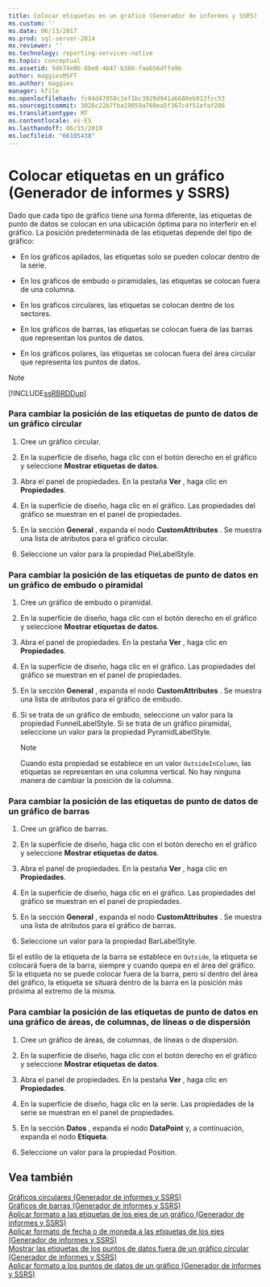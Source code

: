 ```yaml
---
title: Colocar etiquetas en un gráfico (Generador de informes y SSRS) | Microsoft Docs
ms.custom: ''
ms.date: 06/13/2017
ms.prod: sql-server-2014
ms.reviewer: ''
ms.technology: reporting-services-native
ms.topic: conceptual
ms.assetid: 5db74e0b-8be8-4b47-b386-faab56dffa9b
author: maggiesMSFT
ms.author: maggies
manager: kfile
ms.openlocfilehash: fc04d47058c1ef1bc3929d941a6680eb013fcc53
ms.sourcegitcommit: 3026c22b7fba19059a769ea5f367c4f51efaf286
ms.translationtype: MT
ms.contentlocale: es-ES
ms.lasthandoff: 06/15/2019
ms.locfileid: "66105438"
---
```

# <a name="position-labels-in-a-chart-report-builder-and-ssrs"></a>Colocar etiquetas en un gráfico (Generador de informes y SSRS)
  Dado que cada tipo de gráfico tiene una forma diferente, las etiquetas de punto de datos se colocan en una ubicación óptima para no interferir en el gráfico. La posición predeterminada de las etiquetas depende del tipo de gráfico:  
  
-   En los gráficos apilados, las etiquetas solo se pueden colocar dentro de la serie.  
  
-   En los gráficos de embudo o piramidales, las etiquetas se colocan fuera de una columna.  
  
-   En los gráficos circulares, las etiquetas se colocan dentro de los sectores.  
  
-   En los gráficos de barras, las etiquetas se colocan fuera de las barras que representan los puntos de datos.  
  
-   En los gráficos polares, las etiquetas se colocan fuera del área circular que representa los puntos de datos.  
  
> [!NOTE]  
>  [!INCLUDE[ssRBRDDup](../../includes/ssrbrddup-md.md)]  
  
### <a name="to-change-the-position-of-point-labels-in-a-pie-chart"></a>Para cambiar la posición de las etiquetas de punto de datos de un gráfico circular  
  
1.  Cree un gráfico circular.  
  
2.  En la superficie de diseño, haga clic con el botón derecho en el gráfico y seleccione **Mostrar etiquetas de datos**.  
  
3.  Abra el panel de propiedades. En la pestaña **Ver** , haga clic en **Propiedades**.  
  
4.  En la superficie de diseño, haga clic en el gráfico. Las propiedades del gráfico se muestran en el panel de propiedades.  
  
5.  En la sección **General** , expanda el nodo **CustomAttributes** . Se muestra una lista de atributos para el gráfico circular.  
  
6.  Seleccione un valor para la propiedad PieLabelStyle.  
  
### <a name="to-change-the-position-of-point-labels-in-a-funnel-or-pyramid-chart"></a>Para cambiar la posición de las etiquetas de punto de datos en un gráfico de embudo o piramidal  
  
1.  Cree un gráfico de embudo o piramidal.  
  
2.  En la superficie de diseño, haga clic con el botón derecho en el gráfico y seleccione **Mostrar etiquetas de datos**.  
  
3.  Abra el panel de propiedades. En la pestaña **Ver** , haga clic en **Propiedades**.  
  
4.  En la superficie de diseño, haga clic en el gráfico. Las propiedades del gráfico se muestran en el panel de propiedades.  
  
5.  En la sección **General** , expanda el nodo **CustomAttributes** . Se muestra una lista de atributos para el gráfico de embudo.  
  
6.  Si se trata de un gráfico de embudo, seleccione un valor para la propiedad FunnelLabelStyle. Si se trata de un gráfico piramidal, seleccione un valor para la propiedad PyramidLabelStyle.  
  
    > [!NOTE]  
    >  Cuando esta propiedad se establece en un valor `OutsideInColumn`, las etiquetas se representan en una columna vertical. No hay ninguna manera de cambiar la posición de la columna.  
  
### <a name="to-change-the-position-of-point-labels-in-a-bar-chart"></a>Para cambiar la posición de las etiquetas de punto de datos de un gráfico de barras  
  
1.  Cree un gráfico de barras.  
  
2.  En la superficie de diseño, haga clic con el botón derecho en el gráfico y seleccione **Mostrar etiquetas de datos**.  
  
3.  Abra el panel de propiedades. En la pestaña **Ver** , haga clic en **Propiedades**.  
  
4.  En la superficie de diseño, haga clic en el gráfico. Las propiedades del gráfico se muestran en el panel de propiedades.  
  
5.  En la sección **General** , expanda el nodo **CustomAttributes** . Se muestra una lista de atributos para el gráfico de barras.  
  
6.  Seleccione un valor para la propiedad BarLabelStyle.  
  
 Si el estilo de la etiqueta de la barra se establece en `Outside`, la etiqueta se colocará fuera de la barra, siempre y cuando quepa en el área del gráfico. Si la etiqueta no se puede colocar fuera de la barra, pero sí dentro del área del gráfico, la etiqueta se situará dentro de la barra en la posición más próxima al extremo de la misma.  
  
### <a name="to-change-the-position-of-point-labels-in-an-area-column-line-or-scatter-chart"></a>Para cambiar la posición de las etiquetas de punto de datos en una gráfico de áreas, de columnas, de líneas o de dispersión  
  
1.  Cree un gráfico de áreas, de columnas, de líneas o de dispersión.  
  
2.  En la superficie de diseño, haga clic con el botón derecho en el gráfico y seleccione **Mostrar etiquetas de datos**.  
  
3.  Abra el panel de propiedades. En la pestaña **Ver** , haga clic en **Propiedades**.  
  
4.  En la superficie de diseño, haga clic en la serie. Las propiedades de la serie se muestran en el panel de propiedades.  
  
5.  En la sección **Datos** , expanda el nodo **DataPoint** y, a continuación, expanda el nodo **Etiqueta**.  
  
6.  Seleccione un valor para la propiedad Position.  
  
## <a name="see-also"></a>Vea también  
 [Gráficos circulares &#40;Generador de informes y SSRS&#41;](charts-report-builder-and-ssrs.md)   
 [Gráficos de barras &#40;Generador de informes y SSRS&#41;](bar-charts-report-builder-and-ssrs.md)   
 [Aplicar formato a las etiquetas de los ejes de un gráfico &#40;Generador de informes y SSRS&#41;](formatting-axis-labels-on-a-chart-report-builder-and-ssrs.md)   
 [Aplicar formato de fecha o de moneda a las etiquetas de los ejes &#40;Generador de informes y SSRS&#41;](format-axis-labels-as-dates-or-currencies-report-builder-and-ssrs.md)   
 [Mostrar las etiquetas de los puntos de datos fuera de un gráfico circular &#40;Generador de informes y SSRS&#41;](display-data-point-labels-outside-a-pie-chart-report-builder-and-ssrs.md)   
 [Aplicar formato a los puntos de datos de un gráfico &#40;Generador de informes y SSRS&#41;](formatting-data-points-on-a-chart-report-builder-and-ssrs.md)  
  
  

